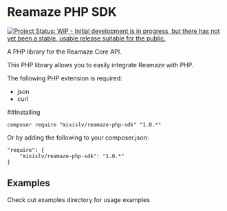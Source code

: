 # Reamaze PHP SDK

[![Project Status: WIP - Initial development is in progress, but there has not yet been a stable, usable release suitable for the public.](http://www.repostatus.org/badges/latest/wip.svg)](http://www.repostatus.org/#wip)

A PHP library for the Reamaze Core API. 

This PHP library allows you to easily integrate Reamaze with PHP.

The following PHP extension is required:

* json
* curl

##Installing

    composer require "mixislv/reamaze-php-sdk" "1.0.*"

Or by adding the following to your composer.json:

    "require": {
        "mixislv/reamaze-php-sdk": "1.0.*"
    }

## Examples
Check out examples directory for usage examples
